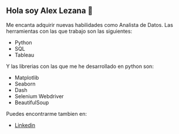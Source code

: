 ## Hola soy Alex Lezana 👋

Me encanta adquirir nuevas habilidades como Analista de Datos.
Las herramientas con las que trabajo son las siguientes:
 - Python
 - SQL
 - Tableau

Y las librerias con las que me he desarrollado en python son:
 - Matplotlib
 - Seaborn
 - Dash
 - Selenium Webdriver
 - BeautifulSoup

Puedes encontrarme tambien en:
 - [Linkedin](https://www.linkedin.com/in/alejandro-lezana-duran/)
